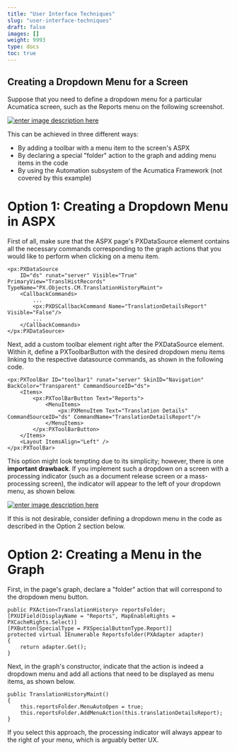 ```yaml
---
title: "User Interface Techniques"
slug: "user-interface-techniques"
draft: false
images: []
weight: 9993
type: docs
toc: true
---
```


## Creating a Dropdown Menu for a Screen
Suppose that you need to define a dropdown menu for a particular Acumatica screen, such as the Reports menu on the following screenshot.

[![enter image description here][1]][1]

This can be achieved in three different ways:

* By adding a toolbar with a menu item to the screen's ASPX
* By declaring a special "folder" action to the graph and adding menu items in the code
* By using the Automation subsystem of the Acumatica Framework (not covered by this example)

# Option 1: Creating a Dropdown Menu in ASPX

First of all, make sure that the ASPX page's PXDataSource element contains all the necessary commands corresponding to the graph actions that you would like to perform when clicking on a menu item.

```
<px:PXDataSource 
    ID="ds" runat="server" Visible="True" PrimaryView="TranslHistRecords" TypeName="PX.Objects.CM.TranslationHistoryMaint">
    <CallbackCommands>
        ...
        <px:PXDSCallbackCommand Name="TranslationDetailsReport" Visible="False"/>
        ...
    </CallbackCommands>
</px:PXDataSource>
```

Next, add a custom toolbar element right after the PXDataSource element. Within it, define a PXToolbarButton with the desired dropdown menu items linking to the respective datasource commands, as shown in the following code.

```
<px:PXToolBar ID="toolbar1" runat="server" SkinID="Navigation" BackColor="Transparent" CommandSourceID="ds">
    <Items>
        <px:PXToolBarButton Text="Reports">
            <MenuItems>
                <px:PXMenuItem Text="Translation Details" CommandSourceID="ds" CommandName="TranslationDetailsReport"/>
            </MenuItems>
        </px:PXToolBarButton>
    </Items>
    <Layout ItemsAlign="Left" />
</px:PXToolBar>
```

This option might look tempting due to its simplicity; however, there is one **important drawback**. If you implement such a dropdown on a screen with a processing indicator (such as a document release screen or a mass-processing screen), the indicator will appear to the left of your dropdown menu, as shown below.

[![enter image description here][2]][2]

If this is not desirable, consider defining a dropdown menu in the code as described in the Option 2 section below.

# Option 2: Creating a Menu in the Graph

First, in the page's graph, declare a "folder" action that will correspond to the dropdown menu button.

```
public PXAction<TranslationHistory> reportsFolder;
[PXUIField(DisplayName = "Reports", MapEnableRights = PXCacheRights.Select)]
[PXButton(SpecialType = PXSpecialButtonType.Report)]
protected virtual IEnumerable Reportsfolder(PXAdapter adapter)
{
    return adapter.Get();
}
```

Next, in the graph's constructor, indicate that the action is indeed a dropdown menu and add all actions that need to be displayed as menu items, as shown below.

```
public TranslationHistoryMaint()
{
    this.reportsFolder.MenuAutoOpen = true;
    this.reportsFolder.AddMenuAction(this.translationDetailsReport);
}
```

If you select this approach, the processing indicator will always appear to the right of your menu, which is arguably better UX.

  [1]: https://i.stack.imgur.com/vBJph.png
  [2]: https://i.stack.imgur.com/XgXEu.png

